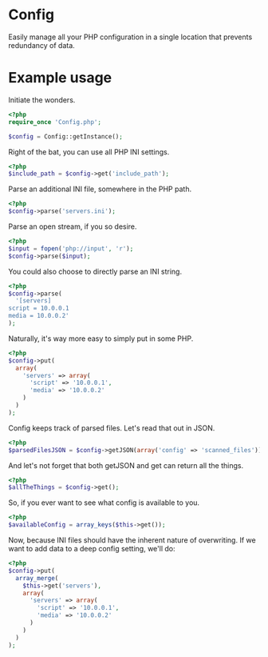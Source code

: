 Config
======

Easily manage all your PHP configuration in a single location that prevents redundancy of data.

Example usage
=============

Initiate the wonders.

```php
<?php
require_once 'Config.php';

$config = Config::getInstance();
```

Right of the bat, you can use all PHP INI settings.

```php
<?php
$include_path = $config->get('include_path');
```

Parse an additional INI file, somewhere in the PHP path.

```php
<?php
$config->parse('servers.ini');
```

Parse an open stream, if you so desire.

```php
<?php
$input = fopen('php://input', 'r');
$config->parse($input);
```

You could also choose to directly parse an INI string.

```php
<?php
$config->parse(
  '[servers]
script = 10.0.0.1
media = 10.0.0.2'
);
```

Naturally, it's way more easy to simply put in some PHP.
```php
<?php
$config->put(
  array(
    'servers' => array(
      'script' => '10.0.0.1',
      'media' => '10.0.0.2'
    )
  )
);
```

Config keeps track of parsed files.
Let's read that out in JSON.

```php
<?php
$parsedFilesJSON = $config->getJSON(array('config' => 'scanned_files'));
```

And let's not forget that both getJSON and get can return all the things.

```php
<?php
$allTheThings = $config->get();
```

So, if you ever want to see what config is available to you.

```php
<?php
$availableConfig = array_keys($this->get());
```

Now, because INI files should have the inherent nature of overwriting.
If we want to add data to a deep config setting, we'll do:

```php
<?php
$config->put(
  array_merge(
    $this->get('servers'),
    array(
      'servers' => array(
        'script' => '10.0.0.1',
        'media' => '10.0.0.2'
      )
    )
  )
);
```

